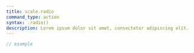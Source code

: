 ```yaml
---
title: scale.radio
command_type: action
syntax: .radio()
description: Lorem ipsum dolor sit amet, consectetur adipiscing elit.
---
```


```javascript
// example
```